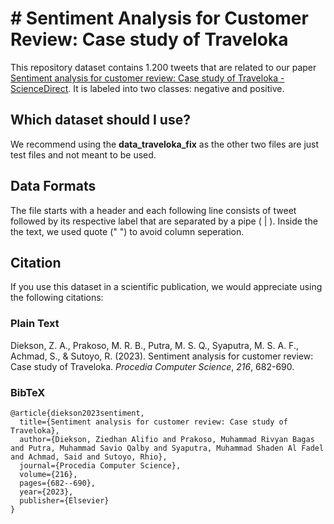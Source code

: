 # # Sentiment Analysis for Customer Review: Case study of Traveloka
This repository dataset contains 1.200 tweets that are related to our paper [Sentiment analysis for customer review: Case study of Traveloka - ScienceDirect](https://www.sciencedirect.com/science/article/pii/S1877050922022621). It is labeled into two classes: negative and positive.

## Which dataset should I use?
We recommend using the **data_traveloka_fix** as the other two files are just test files and not meant to be used.

## Data Formats
The file starts with a header and each following line consists of tweet followed by its respective label that are separated by a pipe ( | ). Inside the the text, we used quote (" ") to avoid column seperation.

## Citation
If you use this dataset in a scientific publication, we would appreciate using the following citations:
### Plain Text
Diekson, Z. A., Prakoso, M. R. B., Putra, M. S. Q., Syaputra, M. S. A. F., Achmad, S., & Sutoyo, R. (2023). Sentiment analysis for customer review: Case study of Traveloka. _Procedia Computer Science_, _216_, 682-690.
### BibTeX
```
@article{diekson2023sentiment,
  title={Sentiment analysis for customer review: Case study of Traveloka},
  author={Diekson, Ziedhan Alifio and Prakoso, Muhammad Rivyan Bagas and Putra, Muhammad Savio Qalby and Syaputra, Muhammad Shaden Al Fadel and Achmad, Said and Sutoyo, Rhio},
  journal={Procedia Computer Science},
  volume={216},
  pages={682--690},
  year={2023},
  publisher={Elsevier}
}
```